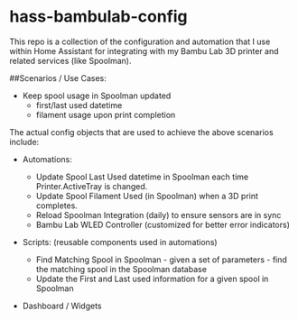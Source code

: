 # hass-bambulab-config

This repo is a collection of the configuration and automation that I use within Home Assistant for integrating with my Bambu Lab 3D printer and related services (like Spoolman).

##Scenarios / Use Cases:
- Keep spool usage in Spoolman updated
  - first/last used datetime
  - filament usage upon print completion

The actual config objects that are used to achieve the above scenarios include:

- Automations:
  - Update Spool Last Used datetime in Spoolman each time Printer.ActiveTray is changed.
  - Update Spool Filament Used (in Spoolman) when a 3D print completes.
  - Reload Spoolman Integration (daily) to ensure sensors are in sync
  - Bambu Lab WLED Controller (customized for better error indicators)

- Scripts: (reusable components used in automations)
  - Find Matching Spool in Spoolman - given a set of parameters - find the matching spool in the Spoolman database
  - Update the First and Last used information for a given spool in Spoolman
  
- Dashboard / Widgets
